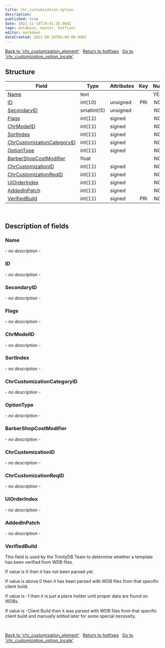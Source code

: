 ```yaml
---
title: chr_customization_option
description: 
published: true
date: 2021-11-14T19:41:35.084Z
tags: database, master, hotfixes
editor: markdown
dateCreated: 2021-08-30T06:00:00.000Z
---
```


<a href="https://trinitycore.info/en/database/master/hotfixes/chr_customization_element" class="mt-5 v-btn v-btn--depressed v-btn--flat v-btn--outlined theme--light v-size--default darkblue--text text--lighten-3"><span class="v-btn__content"><i aria-hidden="true" class="v-icon notranslate v-icon--left mdi mdi-arrow-left theme--light"></i><span>Back to 'chr_customization_element'</span></span></a>&nbsp;&nbsp;&nbsp;<a href="https://trinitycore.info/en/database/master/hotfixes/home" class="mt-5 v-btn v-btn--depressed v-btn--flat v-btn--outlined theme--light v-size--default darkblue--text text--lighten-3"><span class="v-btn__content"><i aria-hidden="true" class="v-icon notranslate v-icon--left mdi mdi-home-outline theme--light"></i><span>Return to hotfixes</span></span></a>&nbsp;&nbsp;&nbsp;<a href="https://trinitycore.info/en/database/master/hotfixes/chr_customization_option_locale" class="mt-5 v-btn v-btn--depressed v-btn--flat v-btn--outlined theme--light v-size--default darkblue--text text--lighten-3"><span class="v-btn__content"><span>Go to 'chr_customization_option_locale'</span><i aria-hidden="true" class="v-icon notranslate v-icon--right mdi mdi-arrow-right theme--light"></i></span></a>

## Structure

| Field | Type | Attributes | Key | Null | Default | Extra | Comment |
| --- | --- | --- | :---: | :---: | --- | --- | --- |
| [Name](#name) | text |  |  | YES | NULL |  |  |
| [ID](#id) | int(10) | unsigned | PRI | NO | 0 |  |  |
| [SecondaryID](#secondaryid) | smallint(5) | unsigned |  | NO | 0 |  |  |
| [Flags](#flags) | int(11) | signed |  | NO | 0 |  |  |
| [ChrModelID](#chrmodelid) | int(11) | signed |  | NO | 0 |  |  |
| [SortIndex](#sortindex) | int(11) | signed |  | NO | 0 |  |  |
| [ChrCustomizationCategoryID](#chrcustomizationcategoryid) | int(11) | signed |  | NO | 0 |  |  |
| [OptionType](#optiontype) | int(11) | signed |  | NO | 0 |  |  |
| [BarberShopCostModifier](#barbershopcostmodifier) | float |  |  | NO | 0 |  |  |
| [ChrCustomizationID](#chrcustomizationid) | int(11) | signed |  | NO | 0 |  |  |
| [ChrCustomizationReqID](#chrcustomizationreqid) | int(11) | signed |  | NO | 0 |  |  |
| [UiOrderIndex](#uiorderindex) | int(11) | signed |  | NO | 0 |  |  |
| [AddedInPatch](#addedinpatch) | int(11) | signed |  | NO | 0 |  |  |
| [VerifiedBuild](#verifiedbuild) | int(11) | signed | PRI | NO | 0 |  |  |
&nbsp;
## Description of fields

### Name
*- no description -*
&nbsp;

### ID
*- no description -*
&nbsp;

### SecondaryID
*- no description -*
&nbsp;

### Flags
*- no description -*
&nbsp;

### ChrModelID
*- no description -*
&nbsp;

### SortIndex
*- no description -*
&nbsp;

### ChrCustomizationCategoryID
*- no description -*
&nbsp;

### OptionType
*- no description -*
&nbsp;

### BarberShopCostModifier
*- no description -*
&nbsp;

### ChrCustomizationID
*- no description -*
&nbsp;

### ChrCustomizationReqID
*- no description -*
&nbsp;

### UiOrderIndex
*- no description -*
&nbsp;

### AddedInPatch
*- no description -*
&nbsp;

### VerifiedBuild
This field is used by the TrinityDB Team to determine whether a template has been verified from WDB files.

If value is 0 then it has not been parsed yet.

If value is above 0 then it has been parsed with WDB files from that specific client build.

If value is -1 then it is just a place holder until proper data are found on WDBs.

If value is -Client Build then it was parsed with WDB files from that specific client build and manually edited later for some special necessity.

&nbsp;

<a href="https://trinitycore.info/en/database/master/hotfixes/chr_customization_element" class="mt-5 v-btn v-btn--depressed v-btn--flat v-btn--outlined theme--light v-size--default darkblue--text text--lighten-3"><span class="v-btn__content"><i aria-hidden="true" class="v-icon notranslate v-icon--left mdi mdi-arrow-left theme--light"></i><span>Back to 'chr_customization_element'</span></span></a>&nbsp;&nbsp;&nbsp;<a href="https://trinitycore.info/en/database/master/hotfixes/home" class="mt-5 v-btn v-btn--depressed v-btn--flat v-btn--outlined theme--light v-size--default darkblue--text text--lighten-3"><span class="v-btn__content"><i aria-hidden="true" class="v-icon notranslate v-icon--left mdi mdi-home-outline theme--light"></i><span>Return to hotfixes</span></span></a>&nbsp;&nbsp;&nbsp;<a href="https://trinitycore.info/en/database/master/hotfixes/chr_customization_option_locale" class="mt-5 v-btn v-btn--depressed v-btn--flat v-btn--outlined theme--light v-size--default darkblue--text text--lighten-3"><span class="v-btn__content"><span>Go to 'chr_customization_option_locale'</span><i aria-hidden="true" class="v-icon notranslate v-icon--right mdi mdi-arrow-right theme--light"></i></span></a>

